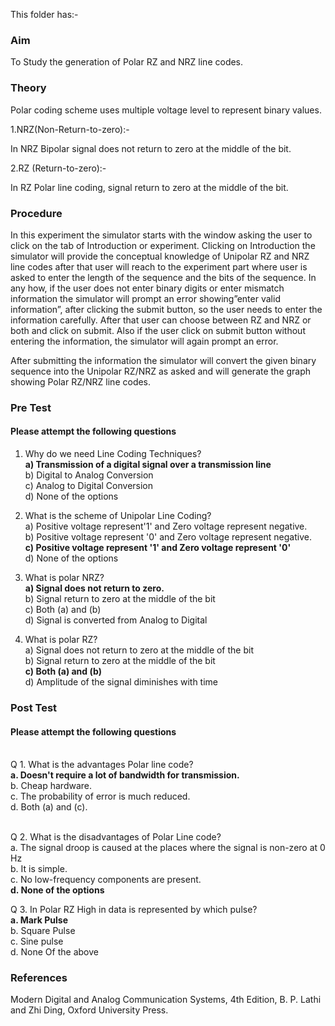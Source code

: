This folder has:-<br> 
### Aim<br>
To Study the generation of Polar RZ and NRZ line codes.
### Theory<br>
Polar coding scheme uses multiple voltage level to represent binary values.

1.NRZ(Non-Return-to-zero):-<br>

  In NRZ Bipolar signal does not return to zero at the middle of the bit.

2.RZ (Return-to-zero):-<br>

  In RZ Polar line coding, signal return to zero at the middle of the bit.
### Procedure<br>
In this experiment the simulator starts with the window asking the user to click on the tab of Introduction or experiment. Clicking on Introduction the simulator will provide the conceptual knowledge of Unipolar RZ and NRZ line codes after that user will reach to the experiment part where user is asked to enter the length of the sequence and  the bits of the sequence. In any how, if the user does not enter binary digits or enter mismatch information the simulator will prompt an error showing”enter valid information”,  after clicking the submit button, so the user needs to enter the information carefully. After that user can choose between RZ and NRZ or both and click on submit. Also if the user click on submit button without entering the information, the simulator will again prompt an error.

After submitting the information the simulator will convert the given binary sequence into the Unipolar RZ/NRZ as asked and will generate the graph showing Polar RZ/NRZ line codes.

### Pre Test
#### Please attempt the following questions

1) Why do we need Line Coding Techniques?<br>
<b>a) Transmission of a digital signal over a transmission line<br></b>
b) Digital to Analog Conversion<br>
c) Analog to Digital Conversion<br>
d) None of the options<br>

2) What is the scheme of Unipolar Line Coding? <br>
a) Positive voltage represent'1' and Zero voltage represent negative.<br>
b) Positive voltage represent '0' and Zero voltage represent negative.<br>
<b>c) Positive voltage represent '1' and Zero voltage represent '0'<br></b>
d) None of the options<br>

3) What is polar NRZ? <br>
<b>a) Signal does not return to zero.<br></b>
b) Signal return to zero at the middle of the bit<br>
c) Both (a) and (b)<br>
d) Signal is converted from Analog to Digital<br>

4) What is polar RZ? <br>
a) Signal does not return to zero at the middle of the bit<br>
b) Signal return to zero at the middle of the bit<br>
<b>c) Both (a) and (b)<br></b>
d) Amplitude of the signal diminishes with time<br>
### Post Test
#### Please attempt the following questions
<br>
Q 1. What is the advantages Polar line code? <br>
<b>a. Doesn't require a lot of bandwidth for transmission.<br></b>
b. Cheap hardware.<br>
c. The probability of error is much reduced.<br>
d. Both (a) and (c).<br><br>

Q 2. What is the disadvantages of Polar Line code?<br>
a. The signal droop is caused at the places where the signal is non-zero at 0 Hz<br>
b. It is simple. <br>
c. No low-frequency components are present.<br></b>
<b>d. None of the options<br></b>

Q 3. In Polar RZ High in data is represented by which pulse?<br>
<b>a. Mark Pulse<br></b>
b. Square Pulse<br>
c. Sine pulse<br>
d. None Of the above<br>
### References<br>
Modern Digital and Analog Communication Systems, 4th Edition, B. P. Lathi and Zhi Ding, Oxford University Press.
